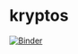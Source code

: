 # kryptos

[![Binder](http://mybinder.org/badge.svg)](http://mybinder.org:/repo/markvanheeswijk/kryptos)

